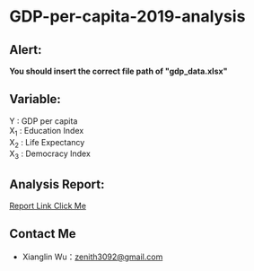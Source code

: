 # GDP-per-capita-2019-analysis
## Alert:
**You should insert the correct file path of "gdp_data.xlsx"**
## Variable:
Y : GDP per capita  
X<sub>1</sub> : Education Index  
X<sub>2</sub> : Life Expectancy  
X<sub>3</sub> : Democracy Index  
## Analysis Report:
[Report Link Click Me](https://drive.google.com/file/d/1VZ-AdTTwSxxRicyUqnc5cp5nA9_IZOO3/view?usp=sharing)
## Contact Me
* Xianglin Wu：[zenith3092@gmail.com](mailto:zenith3092@gmail.com)